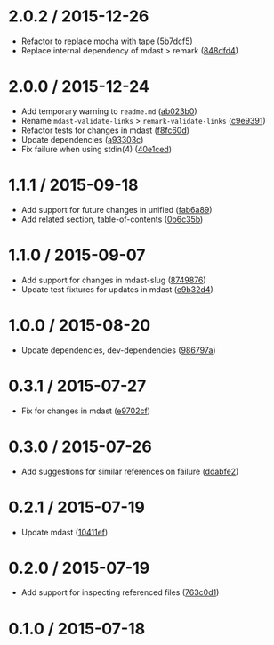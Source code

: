 <!--remark setext-->

<!--lint disable no-multiple-toplevel-headings-->

2.0.2 / 2015-12-26
==================

*   Refactor to replace mocha with tape ([5b7dcf5](https://github.com/wooorm/remark-validate-links/commit/5b7dcf5))
*   Replace internal dependency of mdast > remark ([848dfd4](https://github.com/wooorm/remark-validate-links/commit/848dfd4))

2.0.0 / 2015-12-24
==================

*   Add temporary warning to `readme.md` ([ab023b0](https://github.com/wooorm/remark-validate-links/commit/ab023b0))
*   Rename `mdast-validate-links` > `remark-validate-links` ([c9e9391](https://github.com/wooorm/remark-validate-links/commit/c9e9391))
*   Refactor tests for changes in mdast ([f8fc60d](https://github.com/wooorm/remark-validate-links/commit/f8fc60d))
*   Update dependencies ([a93303c](https://github.com/wooorm/remark-validate-links/commit/a93303c))
*   Fix failure when using stdin(4) ([40e1ced](https://github.com/wooorm/remark-validate-links/commit/40e1ced))

1.1.1 / 2015-09-18
==================

*   Add support for future changes in unified ([fab6a89](https://github.com/wooorm/remark-validate-links/commit/fab6a89))
*   Add related section, table-of-contents ([0b6c35b](https://github.com/wooorm/remark-validate-links/commit/0b6c35b))

1.1.0 / 2015-09-07
==================

*   Add support for changes in mdast-slug ([8749876](https://github.com/wooorm/remark-validate-links/commit/8749876))
*   Update test fixtures for updates in mdast ([e9b32d4](https://github.com/wooorm/remark-validate-links/commit/e9b32d4))

1.0.0 / 2015-08-20
==================

*   Update dependencies, dev-dependencies ([986797a](https://github.com/wooorm/remark-validate-links/commit/986797a))

0.3.1 / 2015-07-27
==================

*   Fix for changes in mdast ([e9702cf](https://github.com/wooorm/remark-validate-links/commit/e9702cf))

0.3.0 / 2015-07-26
==================

*   Add suggestions for similar references on failure ([ddabfe2](https://github.com/wooorm/remark-validate-links/commit/ddabfe2))

0.2.1 / 2015-07-19
==================

*   Update mdast ([10411ef](https://github.com/wooorm/remark-validate-links/commit/10411ef))

0.2.0 / 2015-07-19
==================

*   Add support for inspecting referenced files ([763c0d1](https://github.com/wooorm/remark-validate-links/commit/763c0d1))

0.1.0 / 2015-07-18
==================
